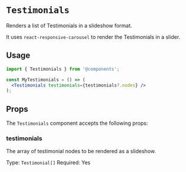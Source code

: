 # `Testimonials`

Renders a list of Testimonials in a slideshow format.

It uses `react-responsive-carousel` to render the Testimonials in a slider.

## Usage

```jsx
import { Testimonials } from '@components';

const MyTestimonials = () => (
  <Testimonials testimonials={testimonials?.nodes} />
);
```

## Props

The `Testimonials` component accepts the following props:

### testimonials

The array of testimonial nodes to be rendered as a slideshow.

Type: `Testimonial[]`
Required: Yes
